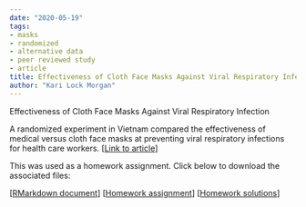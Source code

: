 ```yaml
---
date: "2020-05-19"
tags:
- masks
- randomized
- alternative data
- peer reviewed study
- article
title: Effectiveness of Cloth Face Masks Against Viral Respiratory Infection
author: "Kari Lock Morgan"
---
```


Effectiveness of Cloth Face Masks Against Viral Respiratory Infection

A randomized experiment in Vietnam compared the effectiveness of medical versus cloth face masks at preventing viral respiratory infections for health care workers. [[Link to article](https://bmjopen.bmj.com/content/5/4/e006577)]

This was used as a homework assignment. Click below to download the associated files:

[[RMarkdown document](/resources/cloth-mask.Rmd)]
[[Homework assignment](/resources/cloth-mask_homework.pdf)]
[[Homework solutions](/resources/cloth-mask_homework-solutions.pdf)]